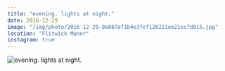 ```yaml
---
title: "evening. lights at night."
date: 2016-12-29
image: "/img/photo/2016-12-29-9e887af1b4e3fef126221ee21ec7d015.jpg"
location: "Flitwick Manor"
instagram: true
---
```


![evening. lights at night.](/img/photo/2016-12-29-9e887af1b4e3fef126221ee21ec7d015.jpg)
